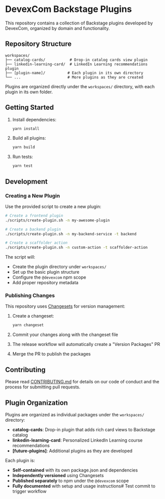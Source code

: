 # DevexCom Backstage Plugins

This repository contains a collection of Backstage plugins developed by DevexCom, organized by domain and functionality.

## Repository Structure

```
workspaces/
├── catalog-cards/           # Drop-in catalog cards view plugin
├── linkedin-learning-card/  # LinkedIn Learning recommendations plugin
├── [plugin-name]/          # Each plugin in its own directory
└── ...                     # More plugins as they are created
```

Plugins are organized directly under the `workspaces/` directory, with each plugin in its own folder.

## Getting Started

1. Install dependencies:

   ```bash
   yarn install
   ```

2. Build all plugins:

   ```bash
   yarn build
   ```

3. Run tests:
   ```bash
   yarn test
   ```

## Development

### Creating a New Plugin

Use the provided script to create a new plugin:

```bash
# Create a frontend plugin
./scripts/create-plugin.sh -n my-awesome-plugin

# Create a backend plugin
./scripts/create-plugin.sh -n my-backend-service -t backend

# Create a scaffolder action
./scripts/create-plugin.sh -n custom-action -t scaffolder-action
```

The script will:

- Create the plugin directory under `workspaces/`
- Set up the basic plugin structure
- Configure the `@devexcom` npm scope
- Add proper repository metadata

### Publishing Changes

This repository uses [Changesets](https://github.com/changesets/changesets) for version management:

1. Create a changeset:

   ```bash
   yarn changeset
   ```

2. Commit your changes along with the changeset file
3. The release workflow will automatically create a "Version Packages" PR
4. Merge the PR to publish the packages

## Contributing

Please read [CONTRIBUTING.md](./CONTRIBUTING.md) for details on our code of conduct and the process for submitting pull requests.

## Plugin Organization

Plugins are organized as individual packages under the `workspaces/` directory:

- **catalog-cards**: Drop-in plugin that adds rich card views to Backstage catalog
- **linkedin-learning-card**: Personalized LinkedIn Learning course recommendations
- **[future-plugins]**: Additional plugins as they are developed

Each plugin is:

- **Self-contained** with its own package.json and dependencies
- **Independently versioned** using Changesets
- **Published separately** to npm under the `@devexcom` scope
- **Fully documented** with setup and usage instructions# Test commit to trigger workflow
